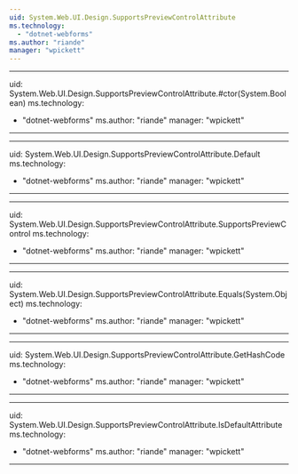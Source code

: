 ```yaml
---
uid: System.Web.UI.Design.SupportsPreviewControlAttribute
ms.technology: 
  - "dotnet-webforms"
ms.author: "riande"
manager: "wpickett"
---
```


---
uid: System.Web.UI.Design.SupportsPreviewControlAttribute.#ctor(System.Boolean)
ms.technology: 
  - "dotnet-webforms"
ms.author: "riande"
manager: "wpickett"
---

---
uid: System.Web.UI.Design.SupportsPreviewControlAttribute.Default
ms.technology: 
  - "dotnet-webforms"
ms.author: "riande"
manager: "wpickett"
---

---
uid: System.Web.UI.Design.SupportsPreviewControlAttribute.SupportsPreviewControl
ms.technology: 
  - "dotnet-webforms"
ms.author: "riande"
manager: "wpickett"
---

---
uid: System.Web.UI.Design.SupportsPreviewControlAttribute.Equals(System.Object)
ms.technology: 
  - "dotnet-webforms"
ms.author: "riande"
manager: "wpickett"
---

---
uid: System.Web.UI.Design.SupportsPreviewControlAttribute.GetHashCode
ms.technology: 
  - "dotnet-webforms"
ms.author: "riande"
manager: "wpickett"
---

---
uid: System.Web.UI.Design.SupportsPreviewControlAttribute.IsDefaultAttribute
ms.technology: 
  - "dotnet-webforms"
ms.author: "riande"
manager: "wpickett"
---
